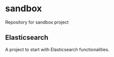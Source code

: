 # sandbox
Repository for sandbox project

## Elasticsearch
A project to start with Elasticsearch functionalities.
